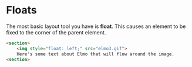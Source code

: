 # Floats
The most basic layout tool you have is **float**.
This causes an element to be fixed to the corner of the parent element.

```html
<section>
    <img style="float: left;" src="elmo3.gif">
    Here's some text about Elmo that will flow around the image.
<section>
```
